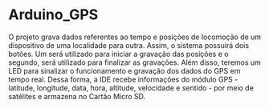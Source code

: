 # Arduino_GPS

O projeto grava dados referentes ao tempo e posições de locomoção de um dispositivo de uma localidade para outra.
Assim, o sistema possuirá dois botões. Um será utilizado para iniciar a gravação das posições e o segundo, será utilizado para finalizar as gravações.
Além disso, teremos um LED para sinalizar o funcionamento e gravação dos dados do GPS em tempo real.
Dessa forma, a IDE recebe informações do módulo GPS - latitude, longitude, data, hora, altitude, velocidade e sentido - por meio de satélites e armazena no Cartão Micro SD.
